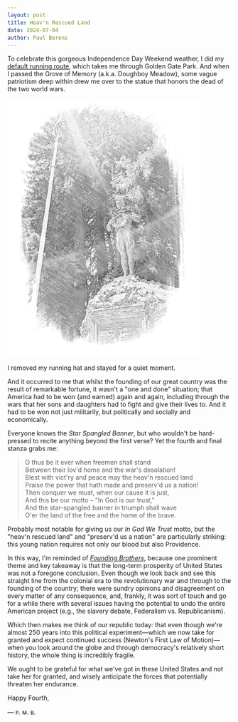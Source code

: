 ```yaml
---
layout: post
title: Heav'n Rescued Land
date: 2024-07-04
author:	Paul Berens
---
```

To celebrate this gorgeous Independence Day Weekend weather, I did my [default running route](/runs/ggp-moraga/), which takes me through Golden Gate Park. And when I passed the Grove of Memory (a.k.a. Doughboy Meadow), some vague patriotism deep within drew me over to the statue that honors the dead of the two world wars.

![doughboy WWI/WWII memorial statue](/assets/og/post_doughboy.png)

I removed my running hat and stayed for a quiet moment.

And it occurred to me that whilst the founding of our great country was the result of remarkable fortune, it wasn't a "one and done" situation; that America had to be won (and earned) again and again, including through the wars that her sons and daughters had to fight and give their lives to. And it had to be won not just militarily, but politically and socially and economically.

Everyone knows the *Star Spangled Banner*, but who wouldn't be hard-pressed to recite anything beyond the first verse? Yet the fourth and final stanza grabs me:

> O thus be it ever when freemen shall stand  
> Between their lov'd home and the war's desolation!  
> Blest with vict'ry and peace may the heav'n rescued land  
> Praise the power that hath made and preserv'd us a nation!  
> Then conquer we must, when our cause it is just,  
> And this be our motto – "In God is our trust,"  
> And the star-spangled banner in triumph shall wave  
> O'er the land of the free and the home of the brave.

Probably most notable for giving us our *In God We Trust* motto, but the "heav'n rescued land" and "preserv'd us a nation" are particularly striking: this young nation requires not only our blood but also Providence.

In this way, I'm reminded of [*Founding Brothers*](/books/founding-brothers), because one prominent theme and key takeaway is that the long-term prosperity of United States was not a foregone conclusion. Even though we look back and see this straight line from the colonial era to the revolutionary war and through to the founding of the country; there were sundry opinions and disagreement on every matter of any consequence, and, frankly, it was sort of touch and go for a while there with several issues having the potential to undo the entire American project (e.g., the slavery debate, Federalism vs. Republicanism).

Which then makes me think of our republic today: that even though we're almost 250 years into this political experiment—which we now take for granted and expect continued success (Newton's First Law of Motion)—when you look around the globe and through democracy's relatively short history, the whole thing is incredibly fragile.

We ought to be grateful for what we've got in these United States and not take her for granted, and wisely anticipate the forces that potentially threaten her endurance.

Happy Fourth,

— ᴘ. ᴍ. ʙ.